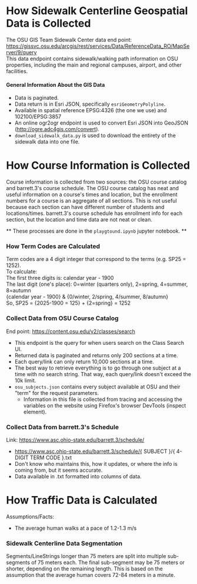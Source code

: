# How Sidewalk Centerline Geospatial Data is Collected
The OSU GIS Team Sidewalk Center data end point:
    https://gissvc.osu.edu/arcgis/rest/services/Data/ReferenceData_RO/MapServer/9/query  
This data endpoint contains sidewalk/walking path information on OSU properties, including the main and regional campuses, airport, and other facilities.
#### General Information About the GIS Data
- Data is paginated.
- Data return is in Esri JSON, specifically `esriGeometryPolyline`.
- Available in spatial reference EPSG:4326 (the one we use) and 102100/EPSG:3857
- An online ogr2ogr endpoint is used to convert Esri JSON into GeoJSON (http://ogre.adc4gis.com/convert).
- `download_sidewalk_data.py` is used to download the entirety of the sidewalk data into one file.

# How Course Information is Collected
Course information is collected from two sources: the OSU course catalog and barrett.3's course schedule. The OSU course catalog has neat and useful information on a course's times and location, but the enrollment numbers for a course is an aggregate of all sections. This is not useful because each section can have different number of students and locations/times. barrett.3's course schedule has enrollment info for each section, but the location and time data are not neat or clean.

** These processes are done in the `playgtound.ipynb` jupyter notebook. ** 

### How Term Codes are Calculated
Term codes are a 4 digit integer that correspond to the terms (e.g. SP25 = 1252).  
To calculate:  
The first three digits is: calendar year - 1900  
The last digit (one's place): 0=winter (quarters only), 2=spring, 4=summer, 8=autumn  
{calendar year - 1900} & {0/winter, 2/spring, 4/summer, 8/autumn}  
So, SP25 = {2025-1900 = 125} + {2=spring} = 1252

### Collect Data from OSU Course Catalog
End point: https://content.osu.edu/v2/classes/search
- This endpoint is the query for when users search on the Class Search UI.
- Returned data is paginated and returns only 200 sections at a time.
- Each query/link can only return 10,000 sections at a time.
- The best way to retrieve everything is to go through one subject at a time with no search string. That way, each query/link doesn't exceed the 10k limit.
- `osu_subjects.json` contains every subject available at OSU and their "term" for the request parameters.
    - Information in this file is collected from tracing and accessing the variables on the website using Firefox's browser DevTools (inspect element). 

### Collect Data from barrett.3's Schedule
Link: https://www.asc.ohio-state.edu/barrett.3/schedule/
- https://www.asc.ohio-state.edu/barrett.3/schedule/{ SUBJECT }/{ 4-DIGIT TERM CODE }.txt
- Don't know who maintains this, how it updates, or where the info is coming from, but it seems accurate.
- Data available in .txt formatted into columns of data.

# How Traffic Data is Calculated
Assumptions/Facts:
- The average human walks at a pace of 1.2-1.3 m/s

### Sidewalk Centerline Data Segmentation
Segments/LineStrings longer than 75 meters are split into multiple sub-segments of 75 meters each. The final sub-segment may be 75 meters or shorter, depending on the remaining length. This is based on the assumption that the average human covers 72-84 meters in a minute.

